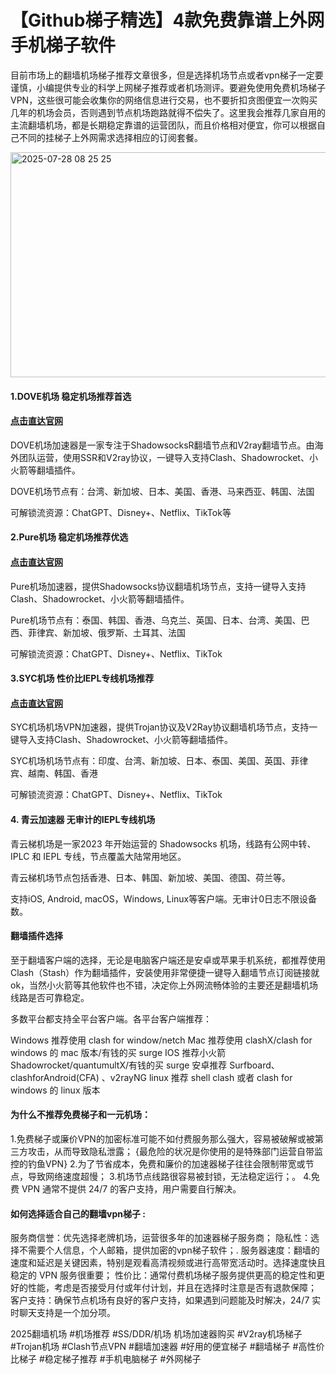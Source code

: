 # 【Github梯子精选】4款免费靠谱上外网手机梯子软件

目前市场上的翻墙机场梯子推荐文章很多，但是选择机场节点或者vpn梯子一定要谨慎，小编提供专业的科学上网梯子推荐或者机场测评。要避免使用免费机场梯子VPN，这些很可能会收集你的网络信息进行交易，也不要折扣贪图便宜一次购买几年的机场会员，否则遇到节点机场跑路就得不偿失了。这里我会推荐几家自用的主流翻墙机场，都是长期稳定靠谱的运营团队，而且价格相对便宜，你可以根据自己不同的挂梯子上外网需求选择相应的订阅套餐。

<img width="771" height="360" alt="2025-07-28 08 25 25" src="https://github.com/user-attachments/assets/2fc53a8d-4f3d-4fa5-96a9-fd5f5285e1c4" />

#### 1.DOVE机场 稳定机场推荐首选
#### [点击直达官网](https://dove8.cc/a.php?alavBTtF8UB)

DOVE机场加速器是一家专注于ShadowsocksR翻墙节点和V2ray翻墙节点。由海外团队运营，使用SSR和V2ray协议，一键导入支持Clash、Shadowrocket、小火箭等翻墙插件。

DOVE机场节点有：台湾、新加坡、日本、美国、香港、马来西亚、韩国、法国

可解锁流资源：ChatGPT、Disney+、Netflix、TikTok等

#### 2.Pure机场 稳定机场推荐优选
#### [点击直达官网](https://dove8.cc/a.php?alavBTtF8UB)

Pure机场加速器，提供Shadowsocks协议翻墙机场节点，支持一键导入支持Clash、Shadowrocket、小火箭等翻墙插件。

Pure机场节点有：泰国、韩国、香港、乌克兰、英国、日本、台湾、美国、巴西、菲律宾、新加坡、俄罗斯、土耳其、法国

可解锁流资源：ChatGPT、Disney+、Netflix、TikTok

#### 3.SYC机场 性价比IEPL专线机场推荐
#### [点击直达官网](https://dove8.cc/a.php?alavBTtF8UB)

SYC机场机场VPN加速器，提供Trojan协议及V2Ray协议翻墙机场节点，支持一键导入支持Clash、Shadowrocket、小火箭等翻墙插件。

SYC机场机场节点有：印度、台湾、新加坡、日本、泰国、美国、英国、菲律宾、越南、韩国、香港

可解锁流资源：ChatGPT、Disney+、Netflix、TikTok

#### 4. 青云加速器 无审计的IEPL专线机场

青云梯机场是一家2023 年开始运营的 Shadowsocks 机场，线路有公网中转、IPLC 和 IEPL 专线，节点覆盖大陆常用地区。

青云梯机场节点包括香港、日本、韩国、新加坡、美国、德国、荷兰等。

支持iOS, Android, macOS，Windows, Linux等客户端。无审计0日志不限设备数。

#### 翻墙插件选择
至于翻墙客户端的选择，无论是电脑客户端还是安卓或苹果手机系统，都推荐使用Clash（Stash）作为翻墙插件，安装使用非常便捷一键导入翻墙节点订阅链接就ok，当然小火箭等其他软件也不错，决定你上外网流畅体验的主要还是翻墙机场线路是否可靠稳定。

多数平台都支持全平台客户端。各平台客户端推荐：

Windows 推荐使用 clash for window/netch
Mac 推荐使用 clashX/clash for windows 的 mac 版本/有钱的买 surge
IOS 推荐小火箭 Shadowrocket/quantumultX/有钱的买 surge
安卓推荐 Surfboard、clashforAndroid(CFA) 、v2rayNG
linux 推荐 shell clash 或者 clash for windows 的 linux 版本

#### 为什么不推荐免费梯子和一元机场：
1.免费梯子或廉价VPN的加密标准可能不如付费服务那么强大，容易被破解或被第三方攻击，从而导致隐私泄露；
{最危险的状况是你使用的是特殊部门运营自带监控的钓鱼VPN}
2.为了节省成本，免费和廉价的加速器梯子往往会限制带宽或节点，导致网络速度超慢；
3.机场节点线路很容易被封锁，无法稳定运行；。
4.免费 VPN 通常不提供 24/7 的客户支持，用户需要自行解决。

#### 如何选择适合自己的翻墙vpn梯子 :

服务商信誉：优先选择老牌机场，运营很多年的加速器梯子服务商；
隐私性：选择不需要个人信息，个人邮箱，提供加密的vpn梯子软件；.
服务器速度：翻墙的速度和延迟是关键因素，特别是观看高清视频或进行高带宽活动时。选择速度快且稳定的 VPN 服务很重要；
性价比：通常付费机场梯子服务提供更高的稳定性和更好的性能，考虑是否接受月付或年付计划，并且在选择时注意是否有退款保障；
客户支持：确保节点机场有良好的客户支持，如果遇到问题能及时解决，24/7 实时聊天支持是一个加分项。


2025翻墙机场 #机场推荐 #SS/DDR/机场 机场加速器购买 #V2ray机场梯子 #Trojan机场 #Clash节点VPN #翻墙加速器 #好用的便宜梯子 #翻墙梯子 #高性价比梯子 #稳定梯子推荐 #手机电脑梯子 #外网梯子

